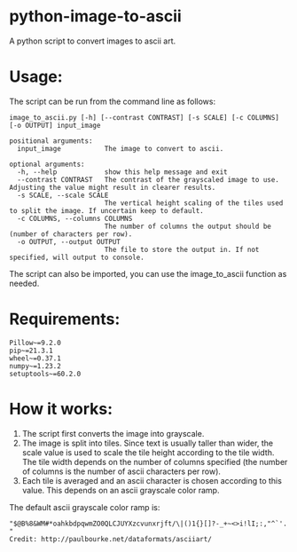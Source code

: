 # python-image-to-ascii
A python script to convert images to ascii art.

# Usage:
The script can be run from the command line as follows:
```
image_to_ascii.py [-h] [--contrast CONTRAST] [-s SCALE] [-c COLUMNS] [-o OUTPUT] input_image

positional arguments:
  input_image           The image to convert to ascii.

optional arguments:
  -h, --help            show this help message and exit
  --contrast CONTRAST   The contrast of the grayscaled image to use. Adjusting the value might result in clearer results.
  -s SCALE, --scale SCALE
                        The vertical height scaling of the tiles used to split the image. If uncertain keep to default.
  -c COLUMNS, --columns COLUMNS
                        The number of columns the output should be (number of characters per row).
  -o OUTPUT, --output OUTPUT
                        The file to store the output in. If not specified, will output to console.
```

The script can also be imported, you can use the image_to_ascii function as needed.

# Requirements:
```
Pillow~=9.2.0
pip~=21.3.1
wheel~=0.37.1
numpy~=1.23.2
setuptools~=60.2.0
```

# How it works:

1. The script first converts the image into grayscale.
2. The image is split into tiles. Since text is usually taller than wider, the scale value is used to scale the tile height according to the tile width. The tile width depends on the number of columns specified (the number of columns is the number of ascii characters per row).
3. Each tile is averaged and an ascii character is chosen according to this value. This depends on an ascii grayscale color ramp.

The default ascii grayscale color ramp is:
```
"$@B%8&WM#*oahkbdpqwmZO0QLCJUYXzcvunxrjft/\|()1{}[]?-_+~<>i!lI;:,"^`'. "
Credit: http://paulbourke.net/dataformats/asciiart/
```
